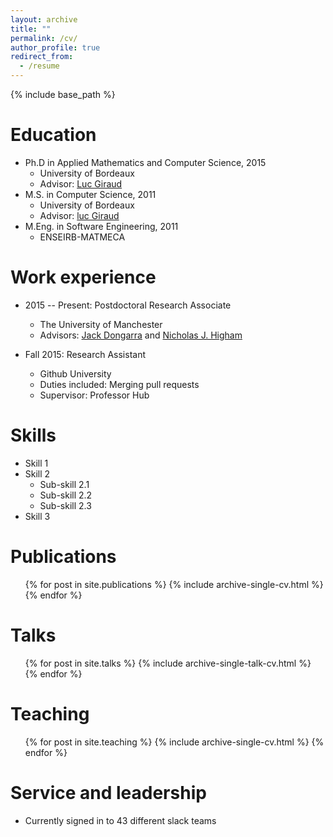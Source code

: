 ```yaml
---
layout: archive
title: ""
permalink: /cv/
author_profile: true
redirect_from:
  - /resume
---
```


{% include base_path %} 

Education
======
* Ph.D in Applied Mathematics and Computer Science, 2015
  * University of Bordeaux
  * Advisor: [Luc Giraud](https://team.inria.fr/hiepacs/team-members/luc-giraud/)
* M.S. in Computer Science, 2011
  *  University of Bordeaux
  * Advisor: [luc Giraud](https://team.inria.fr/hiepacs/team-members/luc-giraud/)
* M.Eng. in  Software Engineering, 2011
  * ENSEIRB-MATMECA

Work experience
======
* 2015 -- Present: Postdoctoral Research Associate
  * The University of Manchester
  * Advisors: [Jack Dongarra](http://www.netlib.org/utk/people/JackDongarra/) and [Nicholas J. Higham](http://www.maths.manchester.ac.uk/~higham) 

* Fall 2015: Research Assistant
  * Github University
  * Duties included: Merging pull requests
  * Supervisor: Professor Hub
  
Skills
======
* Skill 1
* Skill 2
  * Sub-skill 2.1
  * Sub-skill 2.2
  * Sub-skill 2.3
* Skill 3

Publications
======
  <ul>{% for post in site.publications %}
    {% include archive-single-cv.html %}
  {% endfor %}</ul>
  
Talks
======
  <ul>{% for post in site.talks %}
    {% include archive-single-talk-cv.html %}
  {% endfor %}</ul>
  
Teaching
======
  <ul>{% for post in site.teaching %}
    {% include archive-single-cv.html %}
  {% endfor %}</ul>
  
Service and leadership
======
* Currently signed in to 43 different slack teams 
